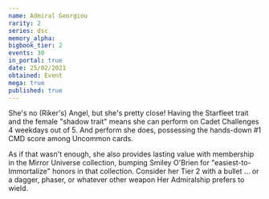 ```yaml
---
name: Admiral Georgiou
rarity: 2
series: dsc
memory_alpha:
bigbook_tier: 2
events: 30
in_portal: true
date: 25/02/2021
obtained: Event
mega: true
published: true
---
```


She's no (Riker's) Angel, but she's pretty close! Having the Starfleet trait and the female "shadow trait" means she can perform on Cadet Challenges 4 weekdays out of 5. And perform she does, possessing the hands-down #1 CMD score among Uncommon cards.

As if that wasn't enough, she also provides lasting value with membership in the Mirror Universe collection, bumping Smiley O'Brien for "easiest-to-Immortalize" honors in that collection. Consider her Tier 2 with a bullet ... or a dagger, phaser, or whatever other weapon Her Admiralship prefers to wield.
